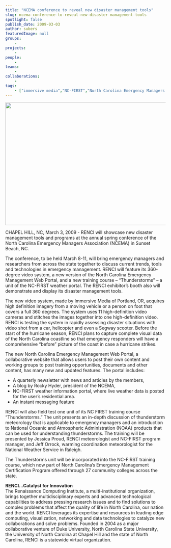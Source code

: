 ```yaml
---
title: "NCEMA conference to reveal new disaster management tools"
slug: ncema-conference-to-reveal-new-disaster-management-tools
spotlight: false
publish_date: 2009-03-03
author: subers
featuredImage: null
groups:
    - 
projects:
    - 
people:
    - 
teams: 
    - 
collaborations:
    - 
tags:
    - ["immersive media","NC-FIRST","North Carolina Emergency Managers Association (NCEMA)"]
---
```

<p><a title="RENCI's Ken Galluppi, left, talks with Doug Hoell, director of the NC Division of Emergency Management, center, and U.S. Rep. David Price of North Carolina's 4th District at last fall's NCEMA conference. The spring conference will be held March 8 - 13 in Sunset Beach." href="http://www.renci.org/wp-content/uploads/2009/03/ncema08.jpg"><img class="size-large wp-image-3136 alignnone" title="RENCI's Ken Galluppi, left, talks with Doug Hoell, director of the NC Division of Emergency Management, center, and U.S. Rep. David Price of North Carolina's 4th District at last fall's NCEMA conference. The spring conference will be held March 8 - 13 in Sunset Beach." src="http://www.renci.org/wp-content/uploads/2009/03/ncema08-630x385.jpg" alt="" width="630" height="385" /></a></p>

<p>CHAPEL HILL, NC, March 3, 2009 - RENCI will showcase new disaster management tools and programs at the annual spring conference of the North Carolina Emergency Managers Association (NCEMA) in Sunset Beach, NC.<!--more--></p>

<p>The conference, to be held March 8-11, will bring emergency managers and researchers from across the state together to discuss current trends, tools and technologies in emergency management. RENCI will feature its 360-degree video system, a new version of the North Carolina Emergency Management Web Portal, and a new training course – “Thunderstorms” – a unit of the NC-FIRST weather portal. The RENCI exhibitor’s booth also will demonstrate and display its disaster management tools.</p>

<p>The new video system, made by Immersive Media of Portland, OR, acquires high definition imagery from a moving vehicle or a person on foot that covers a full 360 degrees. The system uses 11 high-definition video cameras and stitches the images together into one high-definition video. RENCI is testing the system in rapidly assessing disaster situations with video shot from a car, helicopter and even a Segway scooter. Before the start of the hurricane season, RENCI plans to capture complete visual data of the North Carolina coastline so that emergency responders will have a comprehensive “before” picture of the coast in case a hurricane strikes.</p>

<p>The new North Carolina Emergency Management Web Portal, a collaborative website that allows users to post their own content and working groups to post training opportunities, documents and other content, has many new and updated features. The portal includes:</p>


<ul>
		<li> A quarterly newsletter with news and articles by the members, </li>
		<li>A blog by Rocky Hyder, president of the NCEMA, </li>
		<li>NC-FIRST weather information portal, where live weather data is posted for the user’s residential area. </li>
		<li>An instant messaging feature </li>
</ul>


<p>RENCI will also field test one unit of its NC FIRST training course “Thunderstorms.” The unit presents an in-depth discussion of thunderstorm meteorology that is applicable to emergency managers and an introduction to National Oceanic and Atmospheric Administration (NOAA) products that can be used for understanding thunderstorms. The training will be presented by Jessica Proud, RENCI meteorologist and NC-FIRST program manager, and Jeff Orrock, warming coordination meteorologist for the National Weather Service in Raleigh.</p>

<p>The Thunderstorms unit will be incorporated into the NC-FIRST training course, which now part of North Carolina’s Emergency Management Certification Program offered through 27 community colleges across the state.</p>

<p><strong> RENCI…Catalyst for Innovation </strong><br />
 The Renaissance Computing Institute, a multi-institutional organization, brings together multidisciplinary experts and advanced technological capabilities to address pressing research issues and to find solutions to complex problems that affect the quality of life in North Carolina, our nation and the world. RENCI leverages its expertise and resources in leading edge computing, visualization, networking and data technologies to catalyze new collaborations and solve problems. Founded in 2004 as a major collaborative venture of Duke University, North Carolina State University, the University of North Carolina at Chapel Hill and the state of North Carolina, RENCI is a statewide virtual organization.</p>

